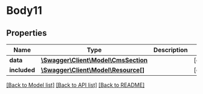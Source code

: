 # Body11

## Properties
Name | Type | Description | Notes
------------ | ------------- | ------------- | -------------
**data** | [**\Swagger\Client\Model\CmsSection**](CmsSection.md) |  | [optional] 
**included** | [**\Swagger\Client\Model\Resource[]**](Resource.md) |  | [optional] 

[[Back to Model list]](../../README.md#documentation-for-models) [[Back to API list]](../../README.md#documentation-for-api-endpoints) [[Back to README]](../../README.md)

